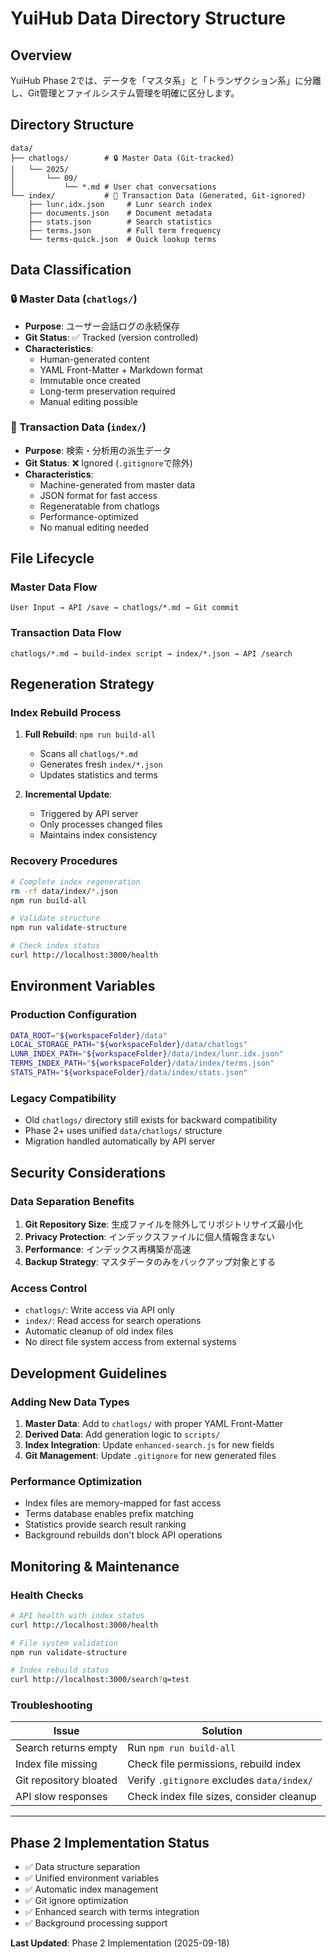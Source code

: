 # YuiHub Data Directory Structure

## Overview
YuiHub Phase 2では、データを「マスタ系」と「トランザクション系」に分離し、Git管理とファイルシステム管理を明確に区分します。

## Directory Structure

```
data/
├── chatlogs/        # 🔒 Master Data (Git-tracked)
│   └── 2025/
│       └── 09/
│           └── *.md # User chat conversations
└── index/           # 🔄 Transaction Data (Generated, Git-ignored)
    ├── lunr.idx.json     # Lunr search index
    ├── documents.json    # Document metadata
    ├── stats.json        # Search statistics
    ├── terms.json        # Full term frequency
    └── terms-quick.json  # Quick lookup terms
```

## Data Classification

### 🔒 Master Data (`chatlogs/`)
- **Purpose**: ユーザー会話ログの永続保存
- **Git Status**: ✅ Tracked (version controlled)
- **Characteristics**:
  - Human-generated content
  - YAML Front-Matter + Markdown format
  - Immutable once created
  - Long-term preservation required
  - Manual editing possible

### 🔄 Transaction Data (`index/`)
- **Purpose**: 検索・分析用の派生データ
- **Git Status**: ❌ Ignored (`.gitignore`で除外)
- **Characteristics**:
  - Machine-generated from master data
  - JSON format for fast access
  - Regeneratable from chatlogs
  - Performance-optimized
  - No manual editing needed

## File Lifecycle

### Master Data Flow
```
User Input → API /save → chatlogs/*.md → Git commit
```

### Transaction Data Flow
```
chatlogs/*.md → build-index script → index/*.json → API /search
```

## Regeneration Strategy

### Index Rebuild Process
1. **Full Rebuild**: `npm run build-all`
   - Scans all `chatlogs/*.md`
   - Generates fresh `index/*.json`
   - Updates statistics and terms

2. **Incremental Update**: 
   - Triggered by API server
   - Only processes changed files
   - Maintains index consistency

### Recovery Procedures
```bash
# Complete index regeneration
rm -rf data/index/*.json
npm run build-all

# Validate structure
npm run validate-structure

# Check index status
curl http://localhost:3000/health
```

## Environment Variables

### Production Configuration
```bash
DATA_ROOT="${workspaceFolder}/data"
LOCAL_STORAGE_PATH="${workspaceFolder}/data/chatlogs"
LUNR_INDEX_PATH="${workspaceFolder}/data/index/lunr.idx.json"
TERMS_INDEX_PATH="${workspaceFolder}/data/index/terms.json"
STATS_PATH="${workspaceFolder}/data/index/stats.json"
```

### Legacy Compatibility
- Old `chatlogs/` directory still exists for backward compatibility
- Phase 2+ uses unified `data/chatlogs/` structure
- Migration handled automatically by API server

## Security Considerations

### Data Separation Benefits
1. **Git Repository Size**: 生成ファイルを除外してリポジトリサイズ最小化
2. **Privacy Protection**: インデックスファイルに個人情報含まない
3. **Performance**: インデックス再構築が高速
4. **Backup Strategy**: マスタデータのみをバックアップ対象とする

### Access Control
- `chatlogs/`: Write access via API only
- `index/`: Read access for search operations
- Automatic cleanup of old index files
- No direct file system access from external systems

## Development Guidelines

### Adding New Data Types
1. **Master Data**: Add to `chatlogs/` with proper YAML Front-Matter
2. **Derived Data**: Add generation logic to `scripts/`
3. **Index Integration**: Update `enhanced-search.js` for new fields
4. **Git Management**: Update `.gitignore` for new generated files

### Performance Optimization
- Index files are memory-mapped for fast access
- Terms database enables prefix matching
- Statistics provide search result ranking
- Background rebuilds don't block API operations

## Monitoring & Maintenance

### Health Checks
```bash
# API health with index status
curl http://localhost:3000/health

# File system validation
npm run validate-structure

# Index rebuild status
curl http://localhost:3000/search?q=test
```

### Troubleshooting
| Issue | Solution |
|-------|----------|
| Search returns empty | Run `npm run build-all` |
| Index file missing | Check file permissions, rebuild index |
| Git repository bloated | Verify `.gitignore` excludes `data/index/` |
| API slow responses | Check index file sizes, consider cleanup |

---

## Phase 2 Implementation Status

- ✅ Data structure separation
- ✅ Unified environment variables  
- ✅ Automatic index management
- ✅ Git ignore optimization
- ✅ Enhanced search with terms integration
- ✅ Background processing support

**Last Updated**: Phase 2 Implementation (2025-09-18)